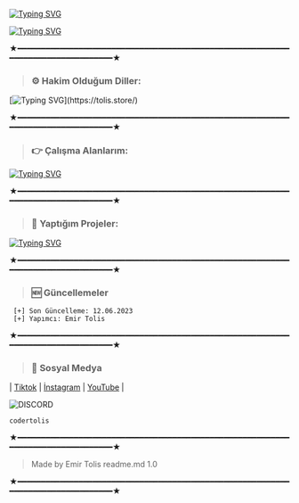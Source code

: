
[![Typing SVG](https://readme-typing-svg.demolab.com/?font=Unbounded&weight=700&size=30&duration=5000&pause=1000&color=33F741&background=1E42FF00&center=true&width=435&lines=EMIR+TOLIS)](https://tolis.store/)

[![Typing SVG](https://readme-typing-svg.demolab.com/?font=Unbounded&weight=700&pause=1000&background=1E42FF00&center=true&width=435&lines=GITHUB.COM/emirtolis)](https://tolis.store/)

★━━━━━━━━━━━━━━━━━━━━━━━━━━━━━━━━━━━━━━━━━━━━━━━━━━━━━━━━━━━━━━━━━━━━━━━━━━━━━━━━★


> ### ⚙️ Hakim Olduğum Diller: 
[![Typing SVG](https://readme-typing-svg.herokuapp.com/?color=F7007A&duration=400&lines=html,;css,;js,;php,;py,;mysql;)](https://tolis.store/)

★━━━━━━━━━━━━━━━━━━━━━━━━━━━━━━━━━━━━━━━━━━━━━━━━━━━━━━━━━━━━━━━━━━━━━━━━━━━━━━━━★


> ### 👉 Çalışma Alanlarım: 
[![Typing SVG](https://readme-typing-svg.herokuapp.com/?color=6b34eb&duration=4000&lines=Web+Tasar%C4%B1mc%C4%B1;Grafiker;M%C3%BCzik+Sanat%C3%A7%C4%B1s%C4%B1)](https://tolis.store/)

★━━━━━━━━━━━━━━━━━━━━━━━━━━━━━━━━━━━━━━━━━━━━━━━━━━━━━━━━━━━━━━━━━━━━━━━━━━━━━━━━★

> ### 👋 Yaptığım Projeler: 
[![Typing SVG](https://readme-typing-svg.herokuapp.com?font=Ginto+Nord+Black&duration=3000&pause=500&color=F70000&width=435&lines=Dinliyo.com.tr;Tolis.store;FreeYTVideoDownloaderTr.net;AlisverisStorem.com;0.net;YourDomainG.net)](https://tolis.store/)

★━━━━━━━━━━━━━━━━━━━━━━━━━━━━━━━━━━━━━━━━━━━━━━━━━━━━━━━━━━━━━━━━━━━━━━━━━━━━━━━━★

> ### 🆕 Güncellemeler
 
```PY 
 [+] Son Güncelleme: 12.06.2023
 [+] Yapımcı: Emir Tolis
 ```
 
 ★━━━━━━━━━━━━━━━━━━━━━━━━━━━━━━━━━━━━━━━━━━━━━━━━━━━━━━━━━━━━━━━━━━━━━━━━━━━━━━━━★
 
 > ### 🎈 Sosyal Medya 
 
 | [Tiktok](https://tiktok.com/@emirtolis) | [İnstagram](https://instagram.com/emirtolis) | [YouTube](https://youtube.com/@emirtolis) |
 
 ![DISCORD](https://discord.c99.nl/widget/theme-3/648931843915120660.png)
 <br>
 ```P
codertolis
 ```
 
 ★━━━━━━━━━━━━━━━━━━━━━━━━━━━━━━━━━━━━━━━━━━━━━━━━━━━━━━━━━━━━━━━━━━━━━━━━━━━━━━━━★
 
 > Made by Emir Tolis readme.md 1.0
 
 ★━━━━━━━━━━━━━━━━━━━━━━━━━━━━━━━━━━━━━━━━━━━━━━━━━━━━━━━━━━━━━━━━━━━━━━━━━━━━━━━━★

